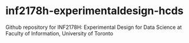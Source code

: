 # inf2178h-experimentaldesign-hcds
Github repository for INF2178H: Experimental Design for Data Science at Faculty of Information, University of Toronto
